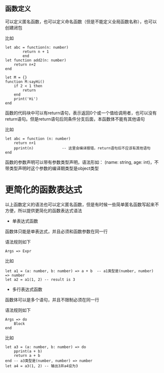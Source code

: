 函数定义
-------------------

可以定义匿名函数，也可以定义命名函数（但是不能定义全局函数名称），也可以创建闭包

比如



    let abc = function(n: number) 
            return n + 1
            end
    let function add2(n: number)
        return n+2
    end

    let M = {}
    function M:sayHi()
        if 2 < 1 then
            return
        end
        print('Hi')
    end

函数的代码块中可以有return语句，表示返回0个或一个值给调用者，也可以没有return语句。但是return语句后同条件分支后面，本函数体不能有其他语句

比如



    let abc = function (n: number)
        return n+1
        pprint(n)             -- 这里会编译报错，return语句后不应该有其他语句
    end


函数的参数声明可以带有参数类型声明，语法形如： (name: string, age: int)，不带类型声明时这个参数的编译期类型是object类型


# 更简化的函数表达式

以上函数定义的语法也可以定义匿名函数，但是有时候一些简单匿名函数写起来不方便，所以提供更简化的函数表达式语法

* 单表达式函数

函数体只能是单表达式，并且必须和函数参数在同一行

语法规则如下

    Args => Expr


比如

    let a1 = (a: number, b: number) => a + b  -- a1类型是(number, number) => number
    let a2 = a1(1, 2) -- result is 3


* 多行表达式函数

函数体可以是多个语句，并且不限制必须在同一行

语法规则如下

    Args => do
        Block
    end

比如

    let a3 = (a: number, b: number) => do  
        pprint(a + b)
        return a + b
    end -- a3类型是(number, number) => number
    let a4 = a3(1, 2) -- 输出3并a4设为3
